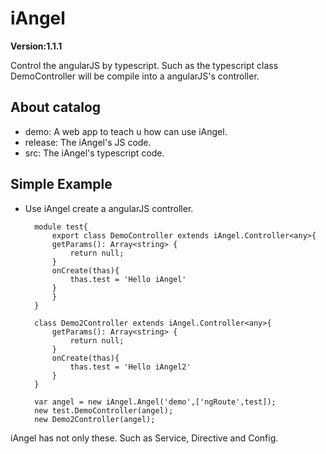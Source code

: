 # iAngel
**Version:1.1.1**

Control the angularJS by typescript. Such as the typescript class DemoController will be compile into a angularJS's controller. 
## About catalog
- demo: A web app to teach u how can use iAngel.
- release: The iAngel's JS code.
- src: The iAngel's typescript code.

## Simple Example
- Use iAngel create a angularJS controller.
		
		module test{
		    export class DemoController extends iAngel.Controller<any>{
			getParams(): Array<string> {
			    return null;
			}
			onCreate(thas){
			    thas.test = 'Hello iAngel'
			}
		    }
		}

		class Demo2Controller extends iAngel.Controller<any>{
			getParams(): Array<string> {
			    return null;
			}
			onCreate(thas){
			    thas.test = 'Hello iAngel2'
			}
		}

		var angel = new iAngel.Angel('demo',['ngRoute',test]);
		new test.DemoController(angel);
		new Demo2Controller(angel);

iAngel has not only these. Such as Service, Directive and Config.
